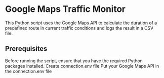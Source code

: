 # Google Maps Traffic Monitor

This Python script uses the Google Maps API to calculate the duration of a predefined route in current traffic conditions and logs the result in a CSV file.

## Prerequisites

Before running the script, ensure that you have the required Python packages installed. 
Create connection.env file
Put your Google Maps API in the connection.env file
